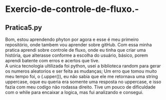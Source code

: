 # Exercio-de-controle-de-fluxo.-
## Pratica5.py
Bom, estou aprendendo phyton por agora e esse é meu primeiro repositório, onde tambem vou aprender sobre gitHub. Com essa minha pratica aprendi sobre controle de fluxo, onde eu tinha que criar uma história, que alterasse conforme a escolha do usuário, básico, porem aprendi batente com erros e acertos que tive.  
A unica tecnologia ultilizada foi python, usei a biblioteca random para gerar os numeros aleatorios e ser feita as mudanças;
Um erro que tomou muito meu tempo foi, o (.upper()), eu não sabia que ele me retornava uma string uppercase, oque eu queria era somente uma resposta no uppercase, e isso fazia com meu codigo não rodassa direito.
Tive um pouco de dificuldade com o while para encaixar a logica, mas fui analizando e consegui.
